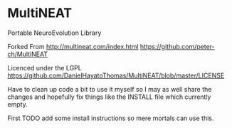 MultiNEAT
=========

Portable NeuroEvolution Library

Forked From http://multineat.com/index.html
           https://github.com/peter-ch/MultiNEAT
           
Licenced under the LGPL https://github.com/DanielHayatoThomas/MultiNEAT/blob/master/LICENSE


Have to clean up code a bit to use it myself so I may as well
share the changes and hopefully fix things like the
INSTALL file which currently empty. 

First TODO add some install instructions so mere mortals can use
this.
